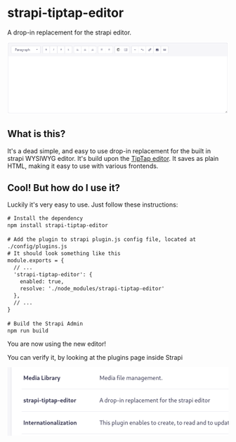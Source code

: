 # strapi-tiptap-editor
A drop-in replacement for the strapi editor.

![Screenshot of the editor](./screenshot.png?raw=true "Screenshot")

## What is this?
It's a dead simple, and easy to use drop-in replacement for the built in strapi WYSIWYG editor. It's build upon the [TipTap editor](https://tiptap.dev/).
It saves as plain HTML, making it easy to use with various frontends.


## Cool! But how do I use it?
Luckily it's very easy to use. Just follow these instructions:

```
# Install the dependency
npm install strapi-tiptap-editor

# Add the plugin to strapi plugin.js config file, located at ./config/plugins.js
# It should look something like this
module.exports = {
  // ...
  'strapi-tiptap-editor': {
    enabled: true,
    resolve: './node_modules/strapi-tiptap-editor'
  },
  // ...
}

# Build the Strapi Admin
npm run build
```

You are now using the new editor!

You can verify it, by looking at the plugins page inside Strapi

![Strapi plugin page](./screenshot2.png?raw=true "Screenshot")